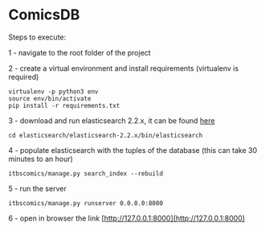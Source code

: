 # ComicsDB
Steps to execute:

1 - navigate to the root folder of the project

2 - create a virtual environment and install requirements (virtualenv is required)
```
virtualenv -p python3 env
source env/bin/activate
pip install -r requirements.txt
```

3 - download and run elasticsearch 2.2.x, it can be found [here](https://www.elastic.co/downloads/past-releases)
```
cd elasticsearch/elasticsearch-2.2.x/bin/elasticsearch
```

4 - populate elasticsearch with the tuples of the database (this can take 30 minutes to an hour)
```
itbscomics/manage.py search_index --rebuild
```

5 - run the server
```
itbscomics/manage.py runserver 0.0.0.0:8000
```

6 - open in browser the link [http://127.0.0.1:8000](http://127.0.0.1:8000)